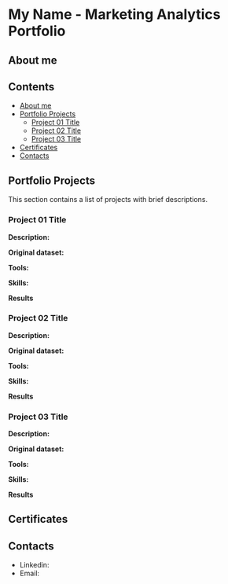 # My Name - Marketing Analytics Portfolio

## About me

## Contents

- [About me](#about-me)
- [Portfolio Projects](#portfolio-projects)
  - [Project 01 Title](#project-01-title)
  - [Project 02 Title](#project-02-title)
  - [Project 03 Title](#project-03-title)
- [Certificates](#certificates)
- [Contacts](#contacts)

## Portfolio Projects

This section contains a list of projects with brief descriptions.

### Project 01 Title

**Description:**

**Original dataset:**

**Tools:**

**Skills:**

**Results**

### Project 02 Title

**Description:**

**Original dataset:**

**Tools:**

**Skills:**

**Results**

### Project 03 Title

**Description:**

**Original dataset:**

**Tools:**

**Skills:**

**Results**

## Certificates

## Contacts

- Linkedin:
- Email:

